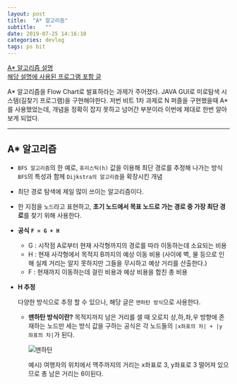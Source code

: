 ```yaml
---
layout: post
title:  "A* 알고리즘"
subtitle:   ""
date: 2019-07-25 14:16:10
categories: devlog
tags: ps bit
---
```


[A* 알고리즘 설명](https://itmining.tistory.com/66)  
[해당 설명에 사용된 프로그램 포함 글](http://egloos.zum.com/cozycoz/v/9748811)
  

A* 알고리즘을 Flow Chart로 발표하라는 과제가 주어졌다.
JAVA GUI로 미로탐색 시스템(길찾기 프로그램)을 구현해야한다.
저번 비트 1차 과제로 N 퍼즐을 구현했을때 A*를 사용했었는데, 개념을 정확히 잡지 못하고 넘어간 부분이라 이번에 제대로 한번 알아보게 되었다.

- - -

## A* 알고리즘

- `BFS 알고리즘`의 한 예로, `휴리스틱(h)` 값을 이용해 최단 경로를 추정해 나가는 방식
  `BFS`의 특성과 함께 `Dijkstra의 알고리즘`을 확장시킨 개념

- 최단 경로 탐색에 제일 많이 쓰이는 알고리즘이다.

- 한 지점을 `노드`라고 표현하고, **초기 노드에서 목표 노드로 가는 경로 중 가장 최단 경로**를 찾기 위해 사용한다.

- **공식**
  **` F = G + H `**

  - G : 시작점 A로부터 현재 사각형까지의 경로를 따라 이동하는데 소요되는 비용
  - H : 현재 사각형에서 목적지 B까지의 예상 이동 비용
      (사이에 벽, 물 등으로 인해 실제 거리는 알지 못하지만 그들을 무시하고 예상 거리를 산출한다.)
  - F : 현재까지 이동하는데 걸린 비용과 예상 비용을 합친 총 비용

- **H 추정**
  
  다양한 방식으로 추정 할 수 있으나, 해당 글은 `맨하탄 방식`으로 사용한다.

  - **맨하탄 방식이란?**
  목적지까지 남은 거리를 셀 때 오로지 상,하,좌,우 방향에 존재하는 노드만 세는 방식
  값을 구하는 공식은 각 노드들의 `|x좌표의 차| + |y 좌표의 차|`가 된다.

    ![맨하탄](https://postfiles.pstatic.net/MjAxODExMjFfMjI1/MDAxNTQyNzg1NjE2NjQ5.Snkx6re_BjI1co0ZStJOA4bWST4sdO7jK6LYLuDRtfwg.LJ7YacFz5ZzeIUq7YPdiTDiymusYZx5aEdLY-ElDNTgg.PNG.silentjeong/image.png?type=w773)

    예시)
    여행자의 위치에서 맥주까지의 거리는 x좌표로 3, y좌표로 3 떨어져 있으므로 총 남은 거리는 6이된다. 


